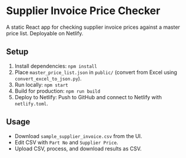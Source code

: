 # Supplier Invoice Price Checker

A static React app for checking supplier invoice prices against a master price list. Deployable on Netlify.

## Setup
1. Install dependencies: `npm install`
2. Place `master_price_list.json` in `public/` (convert from Excel using `convert_excel_to_json.py`).
3. Run locally: `npm start`
4. Build for production: `npm run build`
5. Deploy to Netlify: Push to GitHub and connect to Netlify with `netlify.toml`.

## Usage
- Download `sample_supplier_invoice.csv` from the UI.
- Edit CSV with `Part No` and `Supplier Price`.
- Upload CSV, process, and download results as CSV.